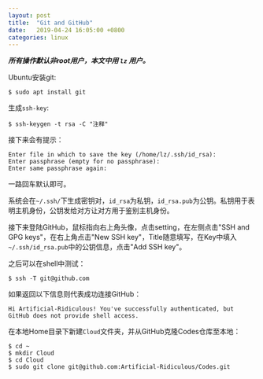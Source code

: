 ```yaml
---
layout: post
title:  "Git and GitHub"
date:   2019-04-24 16:05:00 +0800
categories: linux
---
```

***所有操作默认非root用户，本文中用 `lz` 用户。***

Ubuntu安装git:
```shell
$ sudo apt install git
```

生成`ssh-key`:

```shell
$ ssh-keygen -t rsa -C "注释"
```

接下来会有提示：

```shell
Enter file in which to save the key (/home/lz/.ssh/id_rsa): 
Enter passphrase (empty for no passphrase): 
Enter same passphrase again:
```

一路回车默认即可。

系统会在`~/.ssh/`下生成密钥对，`id_rsa`为私钥，`id_rsa.pub`为公钥。私钥用于表明主机身份，公钥发给对方让对方用于鉴别主机身份。

接下来登陆GitHub，鼠标指向右上角头像，点击setting，在左侧点击"SSH and GPG keys"，在右上角点击"New SSH key"，Title随意填写，在Key中填入`~/.ssh/id_rsa.pub`中的公钥信息，点击"Add SSH key"。

之后可以在shell中测试：

```shell
$ ssh -T git@github.com
```

如果返回以下信息则代表成功连接GitHub：
```
Hi Artificial-Ridiculous! You've successfully authenticated, but GitHub does not provide shell access.
```

在本地Home目录下新建`Cloud`文件夹，并从GitHub克隆Codes仓库至本地：

```
$ cd ~
$ mkdir Cloud
$ cd Cloud
$ sudo git clone git@github.com:Artificial-Ridiculous/Codes.git 
```